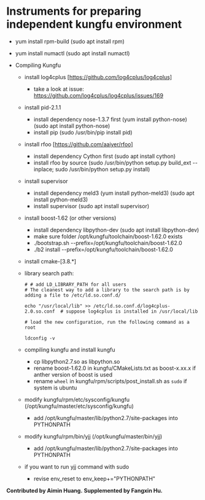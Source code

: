 Instruments for preparing independent kungfu environment 
==========

* yum install rpm-build (sudo apt install rpm)

* yum install numactl (sudo apt install numactl)

* Compiling Kungfu

    * install log4cplus [https://github.com/log4cplus/log4cplus]
        * take a look at issue: https://github.com/log4cplus/log4cplus/issues/169
        
    * install pid-2.1.1
        * install dependency nose-1.3.7 first (yum install python-nose) (sudo apt install python-nose)
        * install pip (sudo /usr/bin/pip install pid)

    * install rfoo [https://github.com/aaiyer/rfoo]
        * install dependency Cython first (sudo apt install cython)
        * install rfoo by source (sudo /usr/bin/python setup.py build_ext --inplace; sudo /usr/bin/python setup.py install)

    * install supervisor
        * install dependency meld3 (yum install python-meld3) (sudo apt install python-meld3)
        * install supervisor (sudo apt install supervisor)

    * install boost-1.62 (or other versions)
        * install dependency libpython-dev (sudo apt install libpython-dev)
        * make sure folder /opt/kungfu/toolchain/boost-1.62.0 exists
        * ./bootstrap.sh --prefix=/opt/kungfu/toolchain/boost-1.62.0
        * ./b2 install --prefix=/opt/kungfu/toolchain/boost-1.62.0

    * install cmake-[3.8.*]

    * library search path:
        ```
        # # add LD_LIBRARY_PATH for all users
        # The cleanest way to add a library to the search path is by adding a file to /etc/ld.so.conf.d/
        
        echo "/usr/local/lib" >> /etc/ld.so.conf.d/log4cplus-2.0.so.conf  # suppose log4cplus is installed in /usr/local/lib
        
        # load the new configuration, run the following command as a root
        
        ldconfig -v
        ```
        
    * compiling kungfu and install kungfu
        * cp libpython2.7.so as libpython.so
        * rename boost-1.62.0 in kungfu/CMakeLists.txt as boost-x.xx.x if anther version of boost is used
        * rename `wheel` in kungfu/rpm/scripts/post_install.sh as `sudo` if system is ubuntu
    
    * modify kungfu/rpm/etc/sysconfig/kungfu (/opt/kungfu/master/etc/sysconfig/kungfu)
        * add /opt/kungfu/master/lib/python2.7/site-packages into PYTHONPATH
    * modify kungfu/rpm/bin/yjj (/opt/kungfu/master/bin/yjj)
        * add /opt/kungfu/master/lib/python2.7/site-packages into PYTHONPATH
    
    * if you want to run yjj command with sudo
        * revise env_reset to env_keep+="PYTHONPATH"

**Contributed by Aimin Huang.**
**Supplemented by Fangxin Hu.**
